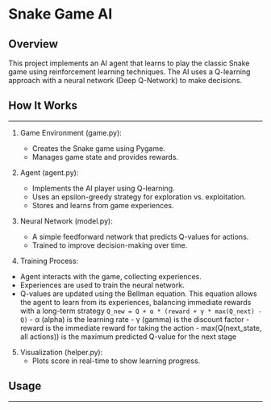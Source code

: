 # Snake Game AI

## Overview

This project implements an AI agent that learns to play the classic Snake game using reinforcement learning techniques. The AI uses a Q-learning approach with a neural network (Deep Q-Network) to make decisions.

## How It Works
------------
1. Game Environment (game.py):
   - Creates the Snake game using Pygame.
   - Manages game state and provides rewards.

2. Agent (agent.py):
   - Implements the AI player using Q-learning.
   - Uses an epsilon-greedy strategy for exploration vs. exploitation.
   - Stores and learns from game experiences.


3. Neural Network (model.py):
   - A simple feedforward network that predicts Q-values for actions.
   - Trained to improve decision-making over time.


4. Training Process:
- Agent interacts with the game, collecting experiences.
- Experiences are used to train the neural network.
- Q-values are updated using the Bellman equation. This equation allows the agent to learn from its experiences, balancing immediate rewards with a long-term strategy
      ```
      Q_new = Q + α * (reward + γ * max(Q_next) - Q)
      ```
      - α (alpha) is the learning rate
      - γ (gamma) is the discount factor
      - reward is the immediate reward for taking the action
      - max(Q(next_state, all actions)) is the maximum predicted Q-value for the next stage
  
5. Visualization (helper.py):
   - Plots score in real-time to show learning progress.

## Usage
-----
